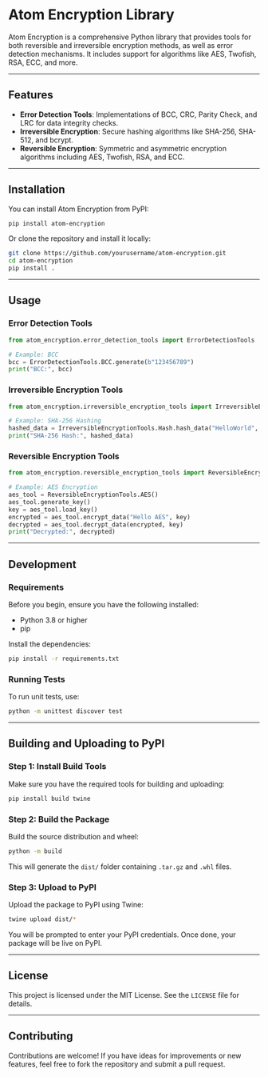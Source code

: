 # Atom Encryption Library

Atom Encryption is a comprehensive Python library that provides tools for both reversible and irreversible encryption methods, as well as error detection mechanisms. It includes support for algorithms like AES, Twofish, RSA, ECC, and more.

---

## Features

- **Error Detection Tools**: Implementations of BCC, CRC, Parity Check, and LRC for data integrity checks.
- **Irreversible Encryption**: Secure hashing algorithms like SHA-256, SHA-512, and bcrypt.
- **Reversible Encryption**: Symmetric and asymmetric encryption algorithms including AES, Twofish, RSA, and ECC.

---

## Installation

You can install Atom Encryption from PyPI:

```bash
pip install atom-encryption
```

Or clone the repository and install it locally:

```bash
git clone https://github.com/yourusername/atom-encryption.git
cd atom-encryption
pip install .
```

---

## Usage

### Error Detection Tools

```python
from atom_encryption.error_detection_tools import ErrorDetectionTools

# Example: BCC
bcc = ErrorDetectionTools.BCC.generate(b"123456789")
print("BCC:", bcc)
```

### Irreversible Encryption Tools

```python
from atom_encryption.irreversible_encryption_tools import IrreversibleEncryptionTools

# Example: SHA-256 Hashing
hashed_data = IrreversibleEncryptionTools.Hash.hash_data("HelloWorld", algorithm="sha256")
print("SHA-256 Hash:", hashed_data)
```

### Reversible Encryption Tools

```python
from atom_encryption.reversible_encryption_tools import ReversibleEncryptionTools

# Example: AES Encryption
aes_tool = ReversibleEncryptionTools.AES()
aes_tool.generate_key()
key = aes_tool.load_key()
encrypted = aes_tool.encrypt_data("Hello AES", key)
decrypted = aes_tool.decrypt_data(encrypted, key)
print("Decrypted:", decrypted)
```

---

## Development

### Requirements

Before you begin, ensure you have the following installed:

- Python 3.8 or higher
- pip

Install the dependencies:

```bash
pip install -r requirements.txt
```

### Running Tests

To run unit tests, use:

```bash
python -m unittest discover test
```

---

## Building and Uploading to PyPI

### Step 1: Install Build Tools

Make sure you have the required tools for building and uploading:

```bash
pip install build twine
```

### Step 2: Build the Package

Build the source distribution and wheel:

```bash
python -m build
```

This will generate the `dist/` folder containing `.tar.gz` and `.whl` files.

### Step 3: Upload to PyPI

Upload the package to PyPI using Twine:

```bash
twine upload dist/*
```

You will be prompted to enter your PyPI credentials. Once done, your package will be live on PyPI.

---

## License

This project is licensed under the MIT License. See the `LICENSE` file for details.

---

## Contributing

Contributions are welcome! If you have ideas for improvements or new features, feel free to fork the repository and submit a pull request.

